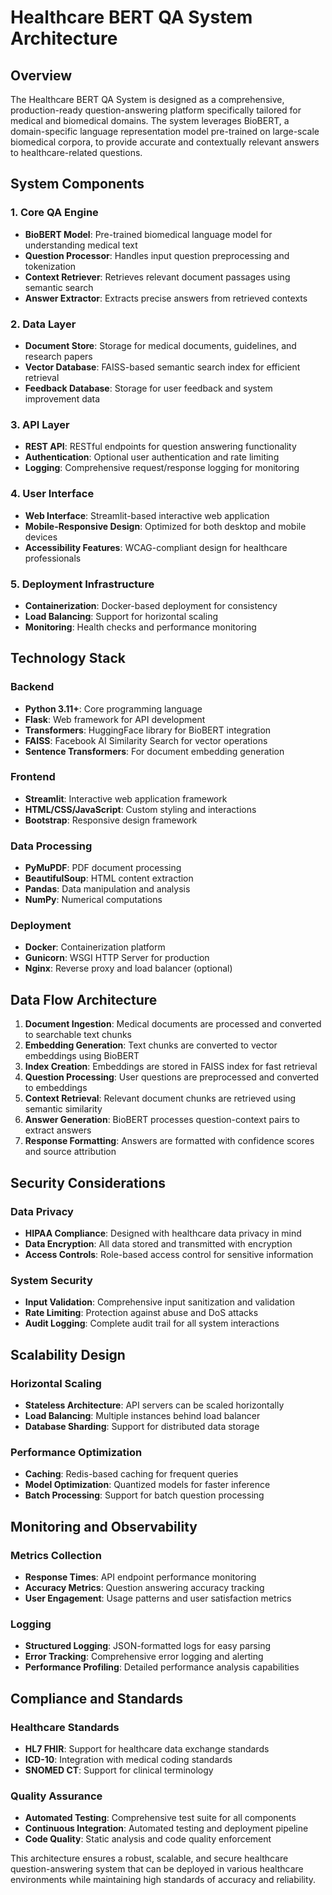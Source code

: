 # Healthcare BERT QA System Architecture

## Overview

The Healthcare BERT QA System is designed as a comprehensive, production-ready question-answering platform specifically tailored for medical and biomedical domains. The system leverages BioBERT, a domain-specific language representation model pre-trained on large-scale biomedical corpora, to provide accurate and contextually relevant answers to healthcare-related questions.

## System Components

### 1. Core QA Engine
- **BioBERT Model**: Pre-trained biomedical language model for understanding medical text
- **Question Processor**: Handles input question preprocessing and tokenization
- **Context Retriever**: Retrieves relevant document passages using semantic search
- **Answer Extractor**: Extracts precise answers from retrieved contexts

### 2. Data Layer
- **Document Store**: Storage for medical documents, guidelines, and research papers
- **Vector Database**: FAISS-based semantic search index for efficient retrieval
- **Feedback Database**: Storage for user feedback and system improvement data

### 3. API Layer
- **REST API**: RESTful endpoints for question answering functionality
- **Authentication**: Optional user authentication and rate limiting
- **Logging**: Comprehensive request/response logging for monitoring

### 4. User Interface
- **Web Interface**: Streamlit-based interactive web application
- **Mobile-Responsive Design**: Optimized for both desktop and mobile devices
- **Accessibility Features**: WCAG-compliant design for healthcare professionals

### 5. Deployment Infrastructure
- **Containerization**: Docker-based deployment for consistency
- **Load Balancing**: Support for horizontal scaling
- **Monitoring**: Health checks and performance monitoring

## Technology Stack

### Backend
- **Python 3.11+**: Core programming language
- **Flask**: Web framework for API development
- **Transformers**: HuggingFace library for BioBERT integration
- **FAISS**: Facebook AI Similarity Search for vector operations
- **Sentence Transformers**: For document embedding generation

### Frontend
- **Streamlit**: Interactive web application framework
- **HTML/CSS/JavaScript**: Custom styling and interactions
- **Bootstrap**: Responsive design framework

### Data Processing
- **PyMuPDF**: PDF document processing
- **BeautifulSoup**: HTML content extraction
- **Pandas**: Data manipulation and analysis
- **NumPy**: Numerical computations

### Deployment
- **Docker**: Containerization platform
- **Gunicorn**: WSGI HTTP Server for production
- **Nginx**: Reverse proxy and load balancer (optional)

## Data Flow Architecture

1. **Document Ingestion**: Medical documents are processed and converted to searchable text chunks
2. **Embedding Generation**: Text chunks are converted to vector embeddings using BioBERT
3. **Index Creation**: Embeddings are stored in FAISS index for fast retrieval
4. **Question Processing**: User questions are preprocessed and converted to embeddings
5. **Context Retrieval**: Relevant document chunks are retrieved using semantic similarity
6. **Answer Generation**: BioBERT processes question-context pairs to extract answers
7. **Response Formatting**: Answers are formatted with confidence scores and source attribution

## Security Considerations

### Data Privacy
- **HIPAA Compliance**: Designed with healthcare data privacy in mind
- **Data Encryption**: All data stored and transmitted with encryption
- **Access Controls**: Role-based access control for sensitive information

### System Security
- **Input Validation**: Comprehensive input sanitization and validation
- **Rate Limiting**: Protection against abuse and DoS attacks
- **Audit Logging**: Complete audit trail for all system interactions

## Scalability Design

### Horizontal Scaling
- **Stateless Architecture**: API servers can be scaled horizontally
- **Load Balancing**: Multiple instances behind load balancer
- **Database Sharding**: Support for distributed data storage

### Performance Optimization
- **Caching**: Redis-based caching for frequent queries
- **Model Optimization**: Quantized models for faster inference
- **Batch Processing**: Support for batch question processing

## Monitoring and Observability

### Metrics Collection
- **Response Times**: API endpoint performance monitoring
- **Accuracy Metrics**: Question answering accuracy tracking
- **User Engagement**: Usage patterns and user satisfaction metrics

### Logging
- **Structured Logging**: JSON-formatted logs for easy parsing
- **Error Tracking**: Comprehensive error logging and alerting
- **Performance Profiling**: Detailed performance analysis capabilities

## Compliance and Standards

### Healthcare Standards
- **HL7 FHIR**: Support for healthcare data exchange standards
- **ICD-10**: Integration with medical coding standards
- **SNOMED CT**: Support for clinical terminology

### Quality Assurance
- **Automated Testing**: Comprehensive test suite for all components
- **Continuous Integration**: Automated testing and deployment pipeline
- **Code Quality**: Static analysis and code quality enforcement

This architecture ensures a robust, scalable, and secure healthcare question-answering system that can be deployed in various healthcare environments while maintaining high standards of accuracy and reliability.

